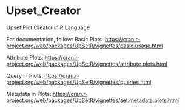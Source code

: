 # Upset_Creator
Upset Plot Creator in R Language

For documentation, follow:
Basic Plots: https://cran.r-project.org/web/packages/UpSetR/vignettes/basic.usage.html

Attribute Plots: https://cran.r-project.org/web/packages/UpSetR/vignettes/attribute.plots.html

Query in Plots: https://cran.r-project.org/web/packages/UpSetR/vignettes/queries.html

Metadata in Plots: https://cran.r-project.org/web/packages/UpSetR/vignettes/set.metadata.plots.html
